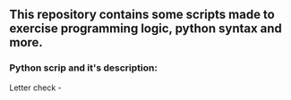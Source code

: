 ## This repository contains some scripts made to exercise programming logic, python syntax and more.

### Python scrip and it's description:
Letter check - 
